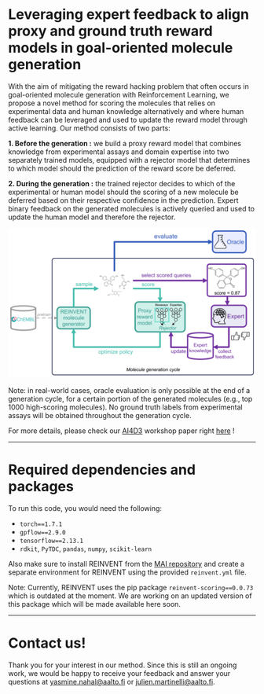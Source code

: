 # Leveraging expert feedback to align proxy and ground truth reward models in goal-oriented molecule generation

With the aim of mitigating the reward hacking problem that often occurs in goal-oriented molecule generation with Reinforcement Learning, we propose a novel method for scoring the molecules that relies on experimental data and human knowledge alternatively and where human feedback can be leveraged and used to update the reward model through active learning. Our method consists of two parts:

**1. Before the generation :** we build a proxy reward model that combines knowledge from experimental assays and domain expertise into two separately trained models, equipped with a rejector model that determines to which model should the prediction of the reward score be deferred.

**2. During the generation :** the trained rejector decides to which of the experimental or human model should the scoring of a new molecule be deferred based on their respective confidence in the prediction. Expert binary feedback on the generated molecules is actively queried and used to update the human model and therefore the rejector.

![pipeline](figures/pipeline.png)

Note: in real-world cases, oracle evaluation is only possible at the end of a generation cycle, for a certain portion of the generated molecules (e.g., top 1000 high-scoring molecules). No ground truth labels from experimental assays will be obtained throughout the generation cycle.

For more details, please check our [AI4D3](https://ai4d3.github.io/) workshop paper right [here](https://ai4d3.github.io/papers/54.pdf) !
____________________________________________________________________________________________________________________________________________________________

# Required dependencies and packages

To run this code, you would need the following:
- `torch==1.7.1`
- `gpflow==2.9.0`
- `tensorflow==2.13.1`
- `rdkit`, `PyTDC`, `pandas`, `numpy`, `scikit-learn`

Also make sure to install REINVENT from the [MAI repository](https://github.com/MolecularAI/Reinvent) and create a separate environment for REINVENT using the provided `reinvent.yml` file.

Note: Currently, REINVENT uses the pip package `reinvent-scoring==0.0.73` which is outdated at the moment. We are working on an updated version of this package which will be made available here soon.

____________________________________________________________________________________________________________________________________________________________

# Contact us!

Thank you for your interest in our method.
Since this is still an ongoing work, we would be happy to receive your feedback and answer your questions at yasmine.nahal@aalto.fi or julien.martinelli@aalto.fi.
 
